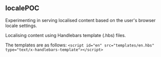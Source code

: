 ## localePOC
Experimenting in serving localised content based on the user's browser locale settings.

Localising content using Handlebars template (.hbs) files.

The templates are as follows:
`<script id="en" src="templates/en.hbs" type="text/x-handlebars-template"></script>`
